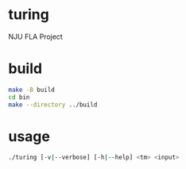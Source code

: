 # turing

NJU FLA Project

# build

```bash
make -B build
cd bin
make --directory ../build
```

# usage

```bash
./turing [-v|--verbose] [-h|--help] <tm> <input>
```